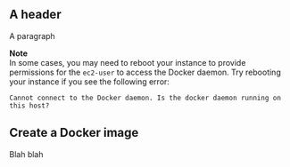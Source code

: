 ## A header

A paragraph

**Note**  
In some cases, you may need to reboot your instance to provide permissions for the `ec2-user` to access the Docker daemon\. Try rebooting your instance if you see the following error:  

   ```
   Cannot connect to the Docker daemon. Is the docker daemon running on this host?
   ```

## Create a Docker image<a name="create-container-image-create-image"></a>

Blah blah